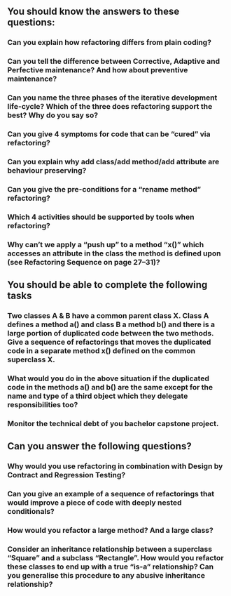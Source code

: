 ## You should know the answers to these questions:
### Can you explain how refactoring differs from plain coding?
### Can you tell the difference between Corrective, Adaptive and Perfective maintenance? And how about preventive maintenance?
### Can you name the three phases of the iterative development life-cycle? Which of the three does refactoring support the best? Why do you say so?
### Can you give 4 symptoms for code that can be “cured” via refactoring?
### Can you explain why add class/add method/add attribute are behaviour preserving?
### Can you give the pre-conditions for a “rename method” refactoring?
### Which 4 activities should be supported by tools when refactoring?
### Why can’t we apply a “push up” to a method “x()” which accesses an attribute in the class the method is defined upon (see Refactoring Sequence on page 27–31)?

## You should be able to complete the following tasks
### Two classes A & B have a common parent class X. Class A defines a method a() and class B a method b() and there is a large portion of duplicated code between the two methods. Give a sequence of refactorings that moves the duplicated code in a separate method x() defined on the common superclass X.
### What would you do in the above situation if the duplicated code in the methods a() and b() are the same except for the name and type of a third object which they delegate responsibilities too?
### Monitor the technical debt of you bachelor capstone project.

## Can you answer the following questions?
### Why would you use refactoring in combination with Design by Contract and Regression Testing?
### Can you give an example of a sequence of refactorings that would improve a piece of code with deeply nested conditionals?
### How would you refactor a large method? And a large class?
### Consider an inheritance relationship between a superclass “Square” and a subclass “Rectangle”. How would you refactor these classes to end up with a true “is-a” relationship? Can you generalise this procedure to any abusive inheritance relationship?